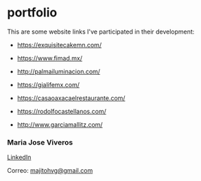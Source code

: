 # portfolio
This are some website links I've participated in their development:

- https://exquisitecakemn.com/

- https://www.fimad.mx/

- http://palmailuminacion.com/

- https://gialifemx.com/

- https://casaoaxacaelrestaurante.com/

- https://rodolfocastellanos.com/

- http://www.garciamallitz.com/

### Maria Jose Viveros

[LinkedIn](https://www.linkedin.com/in/mariaviveros/)

Correo: majitohvg@gmail.com

